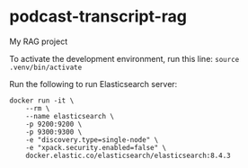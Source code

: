 # podcast-transcript-rag
My RAG project

To activate the development environment, run this line: `source .venv/bin/activate`

Run the following to run Elasticsearch server:
```
docker run -it \
    --rm \
    --name elasticsearch \
    -p 9200:9200 \
    -p 9300:9300 \
    -e "discovery.type=single-node" \
    -e "xpack.security.enabled=false" \
    docker.elastic.co/elasticsearch/elasticsearch:8.4.3
```